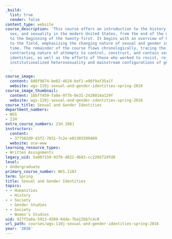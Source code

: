 ```yaml
---
_build:
  list: true
  render: false
content_type: website
course_description: 'This course offers an introduction to the history of gender,
  sex, and sexuality in the modern United States, from the end of the nineteenth century
  to the beginning of the twenty-first. It begins with an overview of historical approaches
  to the field, emphasizing the changing nature of sexual and gender identities over
  time. The remainder of the course flows chronologically, tracing the expanding and
  contracting nature of attempts to control, construct, and contain sexual and gender
  identities, as well as the efforts of those who worked to resist, reject, and reform
  institutionalized heterosexuality and mainstream configurations of gendered power.

  '
course_image:
  content: 8d8f9874-be02-4624-bef1-e96f9af35a1f
  website: wgs-110j-sexual-and-gender-identities-spring-2016
course_image_thumbnail:
  content: 1bbff459-fa8e-977b-0e31-2428014a129f
  website: wgs-110j-sexual-and-gender-identities-spring-2016
course_title: Sexual and Gender Identities
department_numbers:
- WGS
- 21H
extra_course_numbers: 21H.108J
instructors:
  content:
  - 377502d0-d3f2-7831-7c2e-e01305599409
  website: ocw-www
learning_resource_types:
- Written Assignments
legacy_uid: 5a007150-93f0-d822-d683-cc220572dfd8
level:
- Undergraduate
primary_course_number: WGS.110J
term: Spring
title: Sexual and Gender Identities
topics:
- - Humanities
  - History
- - Society
  - Gender Studies
- - Society
  - Women's Studies
uid: 927f5a8a-5913-4509-84de-7ba12bb7c4c0
url_path: courses/wgs-110j-sexual-and-gender-identities-spring-2016
year: '2016'
---
```

